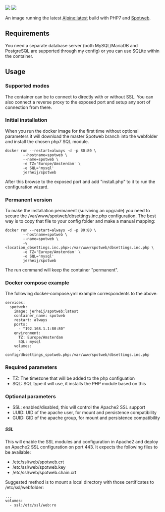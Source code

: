 [![](https://images.microbadger.com/badges/version/jerheij/spotweb.svg)](https://microbadger.com/images/jerheij/spotweb "Get your own version badge on microbadger.com")
[![](https://images.microbadger.com/badges/image/jerheij/spotweb.svg)](https://microbadger.com/images/jerheij/spotweb "Get your own image badge on microbadger.com")

An image running the latest [Alpine:latest](https://hub.docker.com/_/alpine/) build with PHP7 and [Spotweb](https://github.com/spotweb/spotweb).

## Requirements
You need a separate database server (both MySQL/MariaDB and PostgreSQL are supported through my config) or you can use SQLite within the container.

## Usage

### Supported modes
The container can be to connect to directly with or without SSL. You can also connect a reverse proxy to the exposed port and setup any sort of connection from there.

### Initial installation
When you run the docker image for the first time without optional parameters it will download the master Spotweb branch into the webfolder and install the chosen php7 SQL module.
```
docker run --restart=always -d -p 80:80 \
		--hostname=spotweb \
		--name=spotweb \
		-e TZ='Europe/Amsterdam' \
		-e SQL='mysql'
		jerheij/spotweb
```
After this browse to the exposed port and add "install.php" to it to run the configuration wizard.

### Permanent version
To make the installation permanent (surviving an upgrade) you need to secure the /var/www/spotweb/dbsettings.inc.php configuration. The best way is to copy that file to your config folder and make a manual mapping:

```
docker run --restart=always -d -p 80:80 \
		--hostname=spotweb \
		--name=spotweb \
		-v <location_dbsettings.inc.php>:/var/www/spotweb/dbsettings.inc.php \
		-e TZ='Europe/Amsterdam' \
		-e SQL='mysql'
		jerheij/spotweb
```
The run command will keep the container "permanent".

### Docker compose example
The following docker-compose.yml example correspondents to the above:
```
services:
  spotweb:
    image: jerheij/spotweb:latest
    container_name: spotweb
    restart: always
    ports:
      - "192.168.1.1:80:80"
    environment:
      TZ: Europe/Amsterdam
      SQL: mysql
    volumes:
      - config/dbsettings_spotweb.php:/var/www/spotweb/dbsettings.inc.php
```
### Required parameters
- TZ: The timezone that will be added to the php configuation
- SQL: SQL type it will use, it installs the PHP module based on this

### Optional parameters
- SSL: enabled/disabled, this will control the Apache2 SSL support
- UUID: UID of the apache user, for mount and persistence compatibility
- GUID: GID of the apache group, for mount and persistence compatibility

##### SSL
This will enable the SSL modules and configuration in Apache2 and deploy an Apache2 SSL configuration on port 443. It expects the following files to be available:
- /etc/ssl/web/spotweb.crt
- /etc/ssl/web/spotweb.key
- /etc/ssl/web/spotweb.chain.crt

Suggested method is to mount a local directory with those certificates to /etc/ssl/webfolder:
```
...
volumes:
  - ssl:/etc/ssl/web:ro
```
